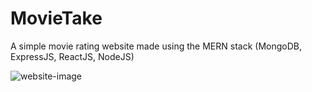 # MovieTake

A simple movie rating website made using the MERN stack (MongoDB, ExpressJS, ReactJS, NodeJS)

![website-image](doc/screenshot1.png)
